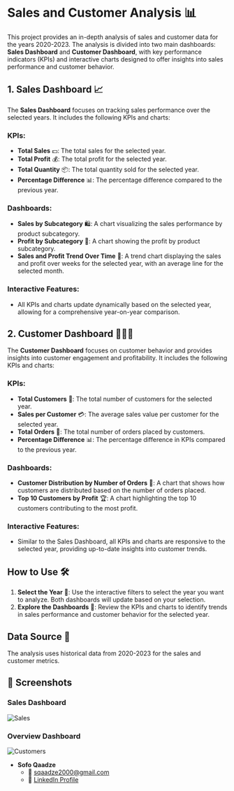 # Sales and Customer Analysis 📊

This project provides an in-depth analysis of sales and customer data for the years 2020-2023. The analysis is divided into two main dashboards: **Sales Dashboard** and **Customer Dashboard**, with key performance indicators (KPIs) and interactive charts designed to offer insights into sales performance and customer behavior.

## 1. Sales Dashboard 📈
The **Sales Dashboard** focuses on tracking sales performance over the selected years. It includes the following KPIs and charts:

### KPIs:
- **Total Sales** 💵: The total sales for the selected year.
- **Total Profit** 💰: The total profit for the selected year.
- **Total Quantity** 📦: The total quantity sold for the selected year.
- **Percentage Difference** 📊: The percentage difference compared to the previous year.

### Dashboards:
- **Sales by Subcategory** 🛍️: A chart visualizing the sales performance by product subcategory.
- **Profit by Subcategory** 💸: A chart showing the profit by product subcategory.
- **Sales and Profit Trend Over Time** 📆: A trend chart displaying the sales and profit over weeks for the selected year, with an average line for the selected month.

### Interactive Features:
- All KPIs and charts update dynamically based on the selected year, allowing for a comprehensive year-on-year comparison.

## 2. Customer Dashboard 🧑‍🤝‍🧑
The **Customer Dashboard** focuses on customer behavior and provides insights into customer engagement and profitability. It includes the following KPIs and charts:

### KPIs:
- **Total Customers** 👥: The total number of customers for the selected year.
- **Sales per Customer** 💳: The average sales value per customer for the selected year.
- **Total Orders** 🛒: The total number of orders placed by customers.
- **Percentage Difference** 📊: The percentage difference in KPIs compared to the previous year.

### Dashboards:
- **Customer Distribution by Number of Orders** 📍: A chart that shows how customers are distributed based on the number of orders placed.
- **Top 10 Customers by Profit** 🏆: A chart highlighting the top 10 customers contributing to the most profit.

### Interactive Features:
- Similar to the Sales Dashboard, all KPIs and charts are responsive to the selected year, providing up-to-date insights into customer trends.

## How to Use 🛠️
1. **Select the Year** 📅: Use the interactive filters to select the year you want to analyze. Both dashboards will update based on your selection.
2. **Explore the Dashboards** 🧐: Review the KPIs and charts to identify trends in sales performance and customer behavior for the selected year.

## Data Source 📂
The analysis uses historical data from 2020-2023 for the sales and customer metrics.

## 📸 Screenshots  

###  Sales Dashboard  
![Sales](https://github.com/sofoq/Bank-Loan-Analysis/blob/main/Sales-Dashboard.png)  

### Overview Dashboard  
![Customers](https://github.com/sofoq/Bank-Loan-Analysis/blob/main/Customer-Dashboard.png)  



- **Sofo Qaadze**
  - 📧 [sqaadze2000@gmail.com](mailto:sqaadze2000@gmail.com)
  - 🔗 [LinkedIn Profile](https://www.linkedin.com/in/sofo-qaadze-ba7895205/)
